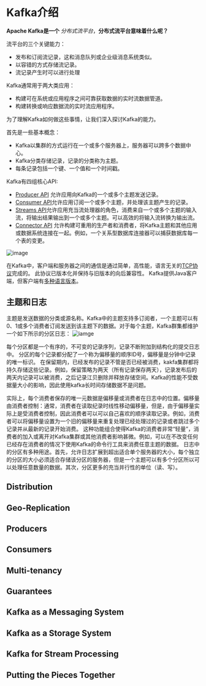 # Kafka介绍
**Apache Kafka是一个** *分布式流平台*，**分布式流平台意味着什么呢？**

流平台的三个关键能力：
* 发布和订阅流记录，这和消息队列或企业级消息系统类似。
* 以容错的方式存储流记录。
* 流记录产生时可以进行处理

Kafka通常用于两大类应用：

* 构建可在系统或应用程序之间可靠获取数据的实时流数据管道。
* 构建转换或响应数据流的实时流应用程序。

为了理解Kafka如何做这些事情，让我们深入探讨Kafka的能力。

首先是一些基本概念：

* Kafka以集群的方式运行在一个或多个服务器上，服务器可以跨多个数据中心。
* Kafka分类存储记录，记录的分类称为主题。
* 每条记录包括一个键、一个值和一个时间戳。

Kafka有四组核心API:

* [Producer API]() 允许应用向Kafka的一个或多个主题发送记录。
* [Consumer API]()允许应用订阅一个或多个主题，并处理该主题产生的记录。
* [Streams API]()允许应用充当流处理器的角色，消费来自一个或多个主题的输入流，将输出结果输出到一个或多个主题。可以高效的将输入流转换为输出流。
* [Connector API]() 允许构建可重用的生产者和消费者，将Kafka主题和其他应用或数据系统连接在一起。例如，一个关系型数据库连接器可以捕获数据库每一个表的变更。

![image](https://github.com/ctlove0523/Kafka-document/blob/master/images/kafka-apis.png)

在Kafka中，客户端和服务器之间的通信是通过简单，高性能，语言无关的[TCP协议](https://kafka.apache.org/protocol.html)完成的。 此协议已版本化并保持与旧版本的向后兼容性。 Kafka提供Java客户端，但客户端有[多种语言版本](https://cwiki.apache.org/confluence/display/KAFKA/Clients)。

## 主题和日志
主题是发送数据的分类或源名称。Kafka中的主题支持多订阅者，一个主题可以有0、1或多个消费者订阅发送到该主题下的数据。对于每个主题，Kafka群集都维护一个如下所示的分区日志：
![iamge](https://github.com/ctlove0523/Kafka-document/blob/master/images/log_anatomy.png)


每个分区都是一个有序的，不可变的记录序列，记录不断附加到结构化的提交日志中。 分区的每个记录都分配了一个称为偏移量的顺序ID号，偏移量是分钟中记录的唯一标识。
在保留期内，已经发布的记录不管是否已经被消费，kakfa集群都将持久存储这些记录。例如，保留策略为两天（所有记录保存两天），记录发布后的两天内记录可以被消费，之后记录江贝删除并释放存储空间。Kafka的性能不受数据量大小的影响，因此使用kafka长时间存储数据不是问题。

实际上，每个消费者保存的唯一元数据是偏移量或消费者在日志中的位置。偏移量由消费者控制：通常，消费者在读取纪录时线性移动偏移量，但是，由于偏移量实际上是受消费者控制，因此消费者可以可以自己喜欢的顺序读取记录。例如，消费者可以将偏移量设置为一个旧的偏移量来重复处理已经处理过的记录或者跳过多个记录并从最新的记录开始消费。
这种功能组合使得Kafka的消费者非常“轻量”，消费者的加入或离开对Kafka集群或其他消费者影响甚微。例如，可以在不改变任何已经存在消费者的情况下使用Kafka的命令行工具来消费任意主题的数据。
日志中的分区有多种用途。首先，允许日志扩展到超出适合单个服务器的大小，每个独立的分区的大小必须适合存储该分区的服务器，但是一个主题可以有多个分区所以可以处理任意数量的数据。其次，分区更多的充当并行性的单位（读、写）。

## Distribution
## Geo-Replication
## Producers
## Consumers
## Multi-tenancy
## Guarantees
## Kafka as a Messaging System
## Kafka as a Storage System
## Kafka for Stream Processing
## Putting the Pieces Together
